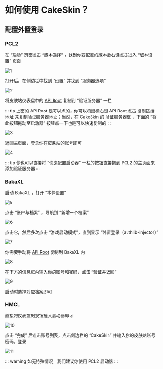 # 如何使用 CakeSkin？

## 配置外置登录

### PCL2

在 “启动” 页面点击 “版本选择” ，找到你要配置的版本后右键点击进入 “版本设置” 页面

![1](/cakeskin/1.png)

打开后，在侧边栏中找到 “设置” 并找到 “服务器选项”

![2](/cakeskin/2.png)

将皮肤站仪表盘中的 [API Root](https://skin.cakemc.top/api/yggdrasil) 复制到 “验证服务器” 一栏

::: tip
上面的 API Root 是可以点的，你可以将鼠标右键 API Root 点击 复制链接地址 来复制验证服务器地址；当然，在 CakeSkin 的 验证服务器框 ，下面的 “将此按钮拖动至启动器” 按钮点一下也是可以快速复制的
:::

![3](/cakeskin/3.png)

返回主页面，登录你在皮肤站的账号即可

![4](/cakeskin/4.png)

::: tip
你也可以直接将 “快速配置启动器” 一栏的按钮直接拖到 PCL2 的主页面来添加验证服务器
:::

### BakaXL

启动 BakaXL ，打开 “本体设置” 

![5](/cakeskin/5.png)

点击 “账户与档案” ，导航到 “新增一个档案”

![6](/cakeskin/6.png)

点击它，然后多次点击 “游戏启动模式”，直到显示 “外置登录（authlib-injector）”

![7](/cakeskin/7.png)

你需要手动将 [API Root](https://skin.cakemc.top/api/yggdrasil) 复制到 BakaXL 内

![8](/cakeskin/8.png)

在下方的信息框内输入你的账号和密码，点击 “验证并返回”

![9](/cakeskin/9.png)

启动时选择对应档案即可

### HMCL

直接将仪表盘的按钮拖入启动器即可

![10](/cakeskin/10.png)

点击 “完成” 后点击账号列表，点击侧边栏的 “CakeSkin” 并输入你的皮肤站账号密码，登录

![11](/cakeskin/11.png)

::: warning
如无特殊情况，我们建议你使用 PCL2 启动器
:::
